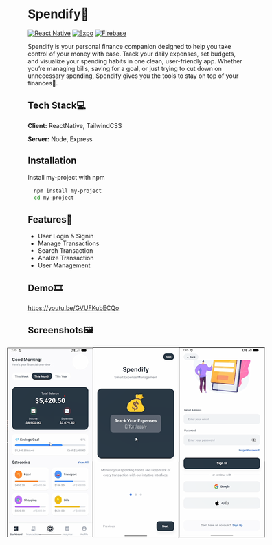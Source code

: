 # Spendify👋

[![React Native](https://img.shields.io/badge/React%20Native-61DAFB?logo=react&logoColor=white)](https://reactnative.dev/)
[![Expo](https://img.shields.io/badge/Expo-000000?logo=expo&logoColor=white)](https://expo.dev/)
[![Firebase](https://img.shields.io/badge/Firebase-FFCA28?logo=firebase&logoColor=black)](https://firebase.google.com/)

Spendify is your personal finance companion designed to help you take control of your money with ease. Track your daily expenses, set budgets, and visualize your spending habits in one clean, user-friendly app. Whether you’re managing bills, saving for a goal, or just trying to cut down on unnecessary spending, Spendify gives you the tools to stay on top of your finances💸.


## Tech Stack💻

**Client:** ReactNative, TailwindCSS

**Server:** Node, Express


## Installation

Install my-project with npm

```bash
  npm install my-project
  cd my-project
```
    
## Features🎯

- User Login & Signin
- Manage Transactions
- Search Transaction
- Analize Transaction
- User Management


## Demo🎞

https://youtu.be/GVUFKubECQo


## Screenshots🖼

<div style = 'display: flex; align-items: center; justify-content: center; '>
    <img style = 'width: 200px;' src= '/screenshots/Screenshot 2025-10-02 103355.png' alt = 'screenshot 01'>
    <img style = 'width: 200px;' src= '/screenshots/Screenshot 2025-10-02 101740.png' alt = 'screenshot 02'>
    <img style = 'width: 200px;' src= '/screenshots/Screenshot 2025-10-02 101844.png' alt = 'screenshot 03'>
</div>

